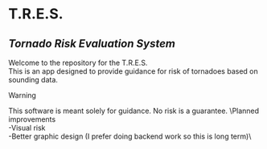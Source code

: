 # T.R.E.S.
## _**T**ornado **R**isk **E**valuation **S**ystem_
Welcome to the repository for the T.R.E.S.\
This is an app designed to provide guidance for risk of tornadoes based on sounding data. 
> [!WARNING]
> This software is meant solely for guidance. No risk is a guarantee.
\Planned improvements\
-Visual risk\
-Better graphic design (I prefer doing backend work so this is long term)\

